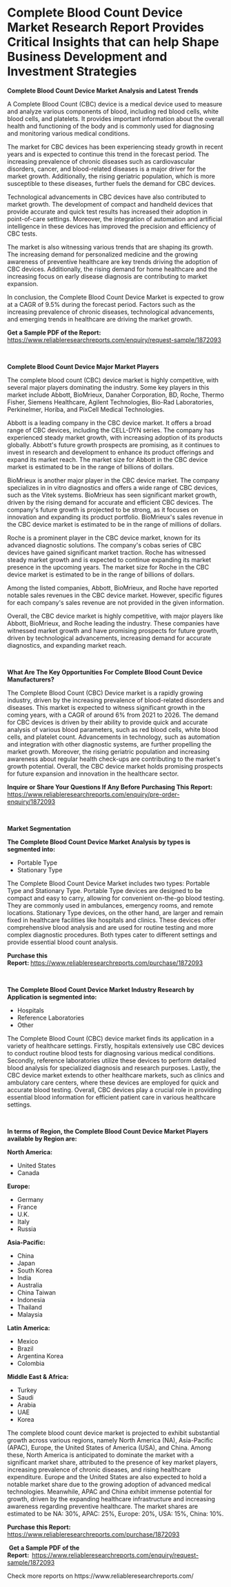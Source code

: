 <p><h1>Complete Blood Count Device Market Research Report Provides Critical Insights that can help Shape Business Development and Investment Strategies</h1></p><p><strong>Complete Blood Count Device Market Analysis and Latest Trends</strong></p>
<p><p>A Complete Blood Count (CBC) device is a medical device used to measure and analyze various components of blood, including red blood cells, white blood cells, and platelets. It provides important information about the overall health and functioning of the body and is commonly used for diagnosing and monitoring various medical conditions.</p><p>The market for CBC devices has been experiencing steady growth in recent years and is expected to continue this trend in the forecast period. The increasing prevalence of chronic diseases such as cardiovascular disorders, cancer, and blood-related diseases is a major driver for the market growth. Additionally, the rising geriatric population, which is more susceptible to these diseases, further fuels the demand for CBC devices.</p><p>Technological advancements in CBC devices have also contributed to market growth. The development of compact and handheld devices that provide accurate and quick test results has increased their adoption in point-of-care settings. Moreover, the integration of automation and artificial intelligence in these devices has improved the precision and efficiency of CBC tests.</p><p>The market is also witnessing various trends that are shaping its growth. The increasing demand for personalized medicine and the growing awareness of preventive healthcare are key trends driving the adoption of CBC devices. Additionally, the rising demand for home healthcare and the increasing focus on early disease diagnosis are contributing to market expansion.</p><p>In conclusion, the Complete Blood Count Device Market is expected to grow at a CAGR of 9.5% during the forecast period. Factors such as the increasing prevalence of chronic diseases, technological advancements, and emerging trends in healthcare are driving the market growth.</p></p>
<p><strong>Get a Sample PDF of the Report:&nbsp;</strong> <a href="https://www.reliableresearchreports.com/enquiry/request-sample/1872093">https://www.reliableresearchreports.com/enquiry/request-sample/1872093</a></p>
<p>&nbsp;</p>
<p><strong>Complete Blood Count Device Major Market Players</strong></p>
<p><p>The complete blood count (CBC) device market is highly competitive, with several major players dominating the industry. Some key players in this market include Abbott, BioMrieux, Danaher Corporation, BD, Roche, Thermo Fisher, Siemens Healthcare, Agilent Technologies, Bio-Rad Laboratories, Perkinelmer, Horiba, and PixCell Medical Technologies.</p><p>Abbott is a leading company in the CBC device market. It offers a broad range of CBC devices, including the CELL-DYN series. The company has experienced steady market growth, with increasing adoption of its products globally. Abbott's future growth prospects are promising, as it continues to invest in research and development to enhance its product offerings and expand its market reach. The market size for Abbott in the CBC device market is estimated to be in the range of billions of dollars.</p><p>BioMrieux is another major player in the CBC device market. The company specializes in in vitro diagnostics and offers a wide range of CBC devices, such as the Vitek systems. BioMrieux has seen significant market growth, driven by the rising demand for accurate and efficient CBC devices. The company's future growth is projected to be strong, as it focuses on innovation and expanding its product portfolio. BioMrieux's sales revenue in the CBC device market is estimated to be in the range of millions of dollars.</p><p>Roche is a prominent player in the CBC device market, known for its advanced diagnostic solutions. The company's cobas series of CBC devices have gained significant market traction. Roche has witnessed steady market growth and is expected to continue expanding its market presence in the upcoming years. The market size for Roche in the CBC device market is estimated to be in the range of billions of dollars.</p><p>Among the listed companies, Abbott, BioMrieux, and Roche have reported notable sales revenues in the CBC device market. However, specific figures for each company's sales revenue are not provided in the given information.</p><p>Overall, the CBC device market is highly competitive, with major players like Abbott, BioMrieux, and Roche leading the industry. These companies have witnessed market growth and have promising prospects for future growth, driven by technological advancements, increasing demand for accurate diagnostics, and expanding market reach.</p></p>
<p>&nbsp;</p>
<p><strong>What Are The Key Opportunities For Complete Blood Count Device Manufacturers?</strong></p>
<p><p>The Complete Blood Count (CBC) Device market is a rapidly growing industry, driven by the increasing prevalence of blood-related disorders and diseases. This market is expected to witness significant growth in the coming years, with a CAGR of around 6% from 2021 to 2026. The demand for CBC devices is driven by their ability to provide quick and accurate analysis of various blood parameters, such as red blood cells, white blood cells, and platelet count. Advancements in technology, such as automation and integration with other diagnostic systems, are further propelling the market growth. Moreover, the rising geriatric population and increasing awareness about regular health check-ups are contributing to the market's growth potential. Overall, the CBC device market holds promising prospects for future expansion and innovation in the healthcare sector.</p></p>
<p><strong>Inquire or Share Your Questions If Any Before Purchasing This Report:</strong> <a href="https://www.reliableresearchreports.com/enquiry/pre-order-enquiry/1872093">https://www.reliableresearchreports.com/enquiry/pre-order-enquiry/1872093</a></p>
<p>&nbsp;</p>
<p><strong>Market Segmentation</strong></p>
<p><strong>The Complete Blood Count Device Market Analysis by types is segmented into:</strong></p>
<p><ul><li>Portable Type</li><li>Stationary Type</li></ul></p>
<p><p>The Complete Blood Count Device Market includes two types: Portable Type and Stationary Type. Portable Type devices are designed to be compact and easy to carry, allowing for convenient on-the-go blood testing. They are commonly used in ambulances, emergency rooms, and remote locations. Stationary Type devices, on the other hand, are larger and remain fixed in healthcare facilities like hospitals and clinics. These devices offer comprehensive blood analysis and are used for routine testing and more complex diagnostic procedures. Both types cater to different settings and provide essential blood count analysis.</p></p>
<p><strong>Purchase this Report:&nbsp;</strong><a href="https://www.reliableresearchreports.com/purchase/1872093">https://www.reliableresearchreports.com/purchase/1872093</a></p>
<p>&nbsp;</p>
<p><strong>The Complete Blood Count Device Market Industry Research by Application is segmented into:</strong></p>
<p><ul><li>Hospitals</li><li>Reference Laboratories</li><li>Other</li></ul></p>
<p><p>The Complete Blood Count (CBC) device market finds its application in a variety of healthcare settings. Firstly, hospitals extensively use CBC devices to conduct routine blood tests for diagnosing various medical conditions. Secondly, reference laboratories utilize these devices to perform detailed blood analysis for specialized diagnosis and research purposes. Lastly, the CBC device market extends to other healthcare markets, such as clinics and ambulatory care centers, where these devices are employed for quick and accurate blood testing. Overall, CBC devices play a crucial role in providing essential blood information for efficient patient care in various healthcare settings.</p></p>
<p>&nbsp;</p>
<p><strong>In terms of Region, the Complete Blood Count Device Market Players available by Region are:</strong></p>
<p>
    <p> <strong> North America: </strong>
        <ul>
            <li>United States</li>
            <li>Canada</li>
        </ul>
        </p> 
    <p> <strong> Europe: </strong>
        <ul>
            <li>Germany</li>
            <li>France</li>
            <li>U.K.</li>
            <li>Italy</li>
            <li>Russia</li>
        </ul>
        </p> 
    <p> <strong> Asia-Pacific: </strong>
        <ul>
            <li>China</li>
            <li>Japan</li>
            <li>South Korea</li>
            <li>India</li>
            <li>Australia</li>
            <li>China Taiwan</li>
            <li>Indonesia</li>
            <li>Thailand</li>
            <li>Malaysia</li>
        </ul>
        </p> 
    <p> <strong> Latin America: </strong>
        <ul>
            <li>Mexico</li>
            <li>Brazil</li>
            <li>Argentina Korea</li>
            <li>Colombia</li>
        </ul>
        </p> 
    <p> <strong> Middle East & Africa: </strong>
        <ul>
            <li>Turkey</li>
            <li>Saudi</li>
            <li>Arabia</li>
            <li>UAE</li>
            <li>Korea</li>
        </ul>
    </p>
    </p>
<p><p>The complete blood count device market is projected to exhibit substantial growth across various regions, namely North America (NA), Asia-Pacific (APAC), Europe, the United States of America (USA), and China. Among these, North America is anticipated to dominate the market with a significant market share, attributed to the presence of key market players, increasing prevalence of chronic diseases, and rising healthcare expenditure. Europe and the United States are also expected to hold a notable market share due to the growing adoption of advanced medical technologies. Meanwhile, APAC and China exhibit immense potential for growth, driven by the expanding healthcare infrastructure and increasing awareness regarding preventive healthcare. The market shares are estimated to be NA: 30%, APAC: 25%, Europe: 20%, USA: 15%, China: 10%.</p></p>
<p><strong>Purchase this Report: </strong><a href="https://www.reliableresearchreports.com/purchase/1872093">https://www.reliableresearchreports.com/purchase/1872093</a></p>
<p>&nbsp;<strong>Get a Sample PDF of the Report:&nbsp;&nbsp;</strong><a href="https://www.reliableresearchreports.com/enquiry/request-sample/1872093">https://www.reliableresearchreports.com/enquiry/request-sample/1872093</a></p>
<p><strong></strong></p>
<p>Check more reports on https://www.reliableresearchreports.com/</p>